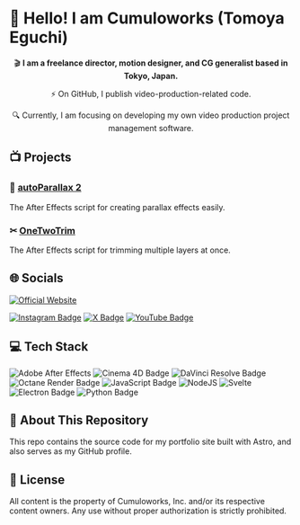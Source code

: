 # 🚀 Hello! I am Cumuloworks (Tomoya Eguchi)

<center>

🎬️ **I am a freelance director, motion designer, and CG generalist based in Tokyo, Japan.**

⚡️ On GitHub, I publish video-production-related code.

🔍️ Currently, I am focusing on developing my own video production project management software.

</center>

## 📺 Projects

### 📸 [autoParallax 2](https://cumulo.works/downloads/autoparallax2)

The After Effects script for creating parallax effects easily.

### ✂ [OneTwoTrim](https://cumulo.works/downloads/onetwotrim)

The After Effects script for trimming multiple layers at once.

## 🌐 Socials

[![Official Website](https://img.shields.io/badge/Official%20Website-000?logo=googlechrome&logoColor=fff&style=for-the-badge)](https://cumulo.works/)

[![Instagram Badge](https://img.shields.io/badge/Instagram-E4405F?logo=instagram&logoColor=fff&style=for-the-badge)](https://instagram.com/cumuloworks)
[![X Badge](https://img.shields.io/badge/X-000?logo=x&logoColor=fff&style=for-the-badge)](https://x.com/cumuloworks)
[![YouTube Badge](https://img.shields.io/badge/YouTube-FF0000?logo=youtube&logoColor=fff&style=for-the-badge)](https://www.youtube.com/@cumuloworks)

## 💻 Tech Stack

![Adobe After Effects](https://img.shields.io/badge/Adobe%20After%20Effects-9999FF.svg?style=flat-square&logo=Adobe%20After%20Effects&logoColor=white)
![Cinema 4D Badge](https://img.shields.io/badge/Cinema%204D-011A6A?logo=cinema4d&logoColor=fff&style=flat-square)
![DaVinci Resolve Badge](https://img.shields.io/badge/DaVinci%20Resolve-233A51?logo=davinciresolve&logoColor=fff&style=flat-square)
![Octane Render Badge](https://img.shields.io/badge/Octane%20Render-000?logo=octanerender&logoColor=fff&style=flat-square)
![JavaScript Badge](https://img.shields.io/badge/JavaScript-F7DF1E?logo=javascript&logoColor=000&style=flat-square)
![NodeJS](https://img.shields.io/badge/node.js-6DA55F?style=flat-square&logo=node.js&logoColor=white)
![Svelte](https://img.shields.io/badge/svelte-%23f1413d.svg?style=flat-square&logo=svelte&logoColor=white)
![Electron Badge](https://img.shields.io/badge/Electron-47848F?logo=electron&logoColor=fff&style=flat-square)
![Python Badge](https://img.shields.io/badge/Python-3776AB?logo=python&logoColor=fff&style=flat-square)

## 📁 About This Repository

This repo contains the source code for my portfolio site built with Astro, and also serves as my GitHub profile.

## 📝 License

All content is the property of Cumuloworks, Inc. and/or its respective content owners. Any use without proper authorization is strictly prohibited.

